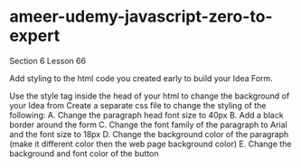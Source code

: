 # ameer-udemy-javascript-zero-to-expert

Section 6 Lesson 66

Add styling to the html code you created early to build your Idea Form.

Use the style tag inside the head of your html to change the background of your Idea from
Create a separate css file to change the styling of the following:
A. Change the paragraph head font size to 40px
B. Add a black border around the form
C. Change the font family of the paragraph to Arial and the font size to 18px
D. Change the background color of the paragraph (make it different color then the web page background color)
E. Change the background and font color of the button
